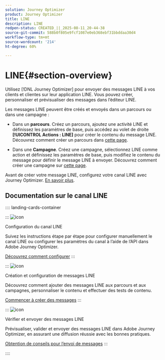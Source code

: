 ```yaml
---
solution: Journey Optimizer
product: Journey Optimizer
title: LINE
description: LINE
redpen-status: CREATED_||_2025-08-11_20-44-38
source-git-commit: 588b0f805e9fcf1087e0eb368ebf31bbddaa30d4
workflow-type: tm+mt
source-wordcount: '214'
ht-degree: 60%

---
```



# LINE{#section-overview}


Utilisez [!DNL Journey Optimizer] pour envoyer des messages LINE à vos clients et clientes sur leur application LINE. Vous pouvez créer, personnaliser et prévisualiser des messages dans l’éditeur LINE.

Les messages LINE peuvent être créés et envoyés dans un parcours ou dans une campagne :

* Dans un **parcours**. Créez un parcours, ajoutez une activité LINE et définissez les paramètres de base, puis accédez au volet de droite **[!UICONTROL Actions : LINE]** pour créer le contenu du message LINE. Découvrez comment créer un parcours dans [cette page](../using/building-journeys/journey-gs.md).

* Dans une **Campagne**. Créez une campagne, sélectionnez LINE comme action et définissez les paramètres de base, puis modifiez le contenu du message pour définir le message LINE à envoyer. Découvrez comment créer une campagne sur [cette page](../using/campaigns/create-campaign.md#configure).

Avant de créer votre message LINE, configurez votre canal LINE avec Journey Optimizer. [En savoir plus](../using/line/line-configuration.md).

## Documentation sur le canal LINE

:::: landing-cards-container

:::
![icon](https://cdn.experienceleague.adobe.com/icons/gear.svg?lang=fr)

Configuration du canal LINE

Suivez les instructions étape par étape pour configurer manuellement le canal LINE ou configurer les paramètres du canal à l’aide de l’API dans Adobe Journey Optimizer.

[Découvrez comment configurer](../using/line/line-configuration.md)
:::

:::
![icon](https://cdn.experienceleague.adobe.com/icons/list-check.svg?lang=fr)

Création et configuration de messages LINE

Découvrez comment ajouter des messages LINE aux parcours et aux campagnes, personnaliser le contenu et effectuer des tests de contenu.

[Commencer à créer des messages](../using/line/create-line.md)
:::

:::
![icon](https://cdn.experienceleague.adobe.com/icons/bullseye.svg?lang=fr)

Vérifier et envoyer des messages LINE

Prévisualiser, valider et envoyer des messages LINE dans Adobe Journey Optimizer, en assurant une diffusion réussie avec les bonnes pratiques.

[Obtention de conseils pour l’envoi de messages](../using/line/send-line.md)
:::

::::
